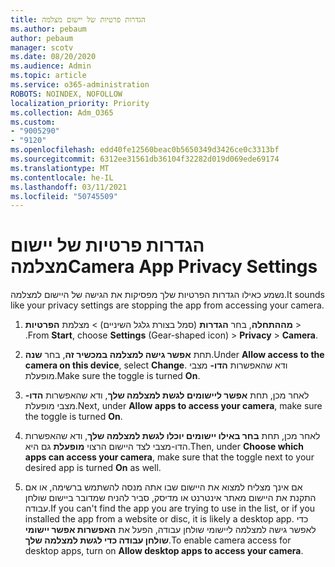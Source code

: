 ```yaml
---
title: הגדרות פרטיות של יישום מצלמה
ms.author: pebaum
author: pebaum
manager: scotv
ms.date: 08/20/2020
ms.audience: Admin
ms.topic: article
ms.service: o365-administration
ROBOTS: NOINDEX, NOFOLLOW
localization_priority: Priority
ms.collection: Adm_O365
ms.custom:
- "9005290"
- "9120"
ms.openlocfilehash: edd40fe12560beac0b5650349d3426ce0c3313bf
ms.sourcegitcommit: 6312ee31561db36104f32282d019d069ede69174
ms.translationtype: MT
ms.contentlocale: he-IL
ms.lasthandoff: 03/11/2021
ms.locfileid: "50745509"
---
```

# <a name="camera-app-privacy-settings"></a><span data-ttu-id="85fd2-102">הגדרות פרטיות של יישום מצלמה</span><span class="sxs-lookup"><span data-stu-id="85fd2-102">Camera App Privacy Settings</span></span>

<span data-ttu-id="85fd2-103">נשמע כאילו הגדרות הפרטיות שלך מפסיקות את הגישה של היישום למצלמה.</span><span class="sxs-lookup"><span data-stu-id="85fd2-103">It sounds like your privacy settings are stopping the app from accessing your camera.</span></span>

1.  <span data-ttu-id="85fd2-104">**מההתחלה**, בחר **הגדרות** (סמל בצורת גלגל השיניים) > מצלמת **הפרטיות**  >  .</span><span class="sxs-lookup"><span data-stu-id="85fd2-104">From **Start**, choose **Settings** (Gear-shaped icon) > **Privacy** > **Camera**.</span></span>

2.  <span data-ttu-id="85fd2-105">תחת **אפשר גישה למצלמה במכשיר זה**, בחר **שנה**.</span><span class="sxs-lookup"><span data-stu-id="85fd2-105">Under **Allow access to the camera on this device**, select **Change**.</span></span> <span data-ttu-id="85fd2-106">ודא שהאפשרות **הדו-** מצבי מופעלת.</span><span class="sxs-lookup"><span data-stu-id="85fd2-106">Make sure the toggle is turned **On**.</span></span>

3.  <span data-ttu-id="85fd2-107">לאחר מכן, תחת **אפשר ליישומים לגשת למצלמה שלך**, ודא שהאפשרות **הדו-** מצבי מופעלת.</span><span class="sxs-lookup"><span data-stu-id="85fd2-107">Next, under **Allow apps to access your camera**, make sure the toggle is turned **On**.</span></span>

4.  <span data-ttu-id="85fd2-108">לאחר מכן, תחת **בחר באילו יישומים יוכלו לגשת למצלמה שלך**, ודא שהאפשרות הדו-מצבי לצד היישום הרצוי **מופעלת** גם היא.</span><span class="sxs-lookup"><span data-stu-id="85fd2-108">Then, under **Choose which apps can access your camera**, make sure that the toggle next to your desired app is turned **On** as well.</span></span>

5.  <span data-ttu-id="85fd2-109">אם אינך מצליח למצוא את היישום שבו אתה מנסה להשתמש ברשימה, או אם התקנת את היישום מאתר אינטרנט או מדיסק, סביר להניח שמדובר ביישום שולחן עבודה.</span><span class="sxs-lookup"><span data-stu-id="85fd2-109">If you can't find the app you are trying to use in the list, or if you installed the app from a website or disc, it is likely a desktop app.</span></span> <span data-ttu-id="85fd2-110">כדי לאפשר גישה למצלמה ליישומי שולחן עבודה, הפעל את **האפשרות אפשר יישומי שולחן עבודה כדי לגשת למצלמה שלך**.</span><span class="sxs-lookup"><span data-stu-id="85fd2-110">To enable camera access for desktop apps, turn on **Allow desktop apps to access your camera**.</span></span>